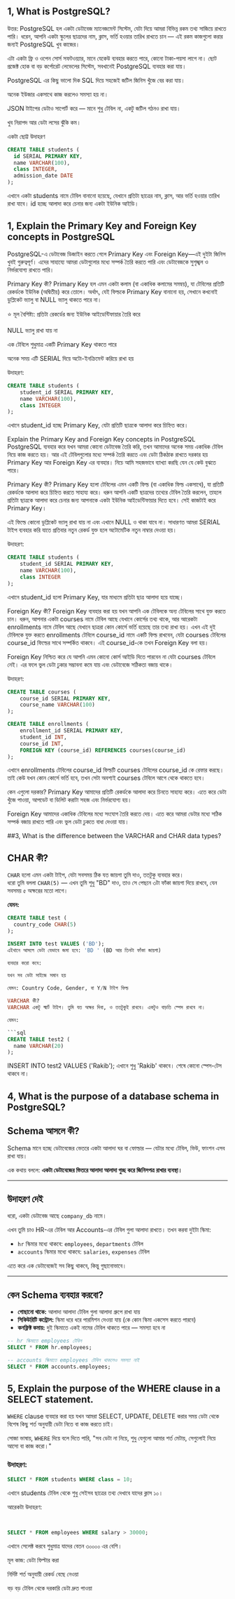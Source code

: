 ## 1, What is PostgreSQL?

উত্তর:
PostgreSQL হল একটা ডেটাবেজ ম্যানেজমেন্ট সিস্টেম, যেটা দিয়ে আমরা বিভিন্ন রকম তথ্য সাজিয়ে রাখতে পারি। ধরেন, আপনি একটা স্কুলের ছাত্রদের নাম, ক্লাস, ভর্তি হওয়ার তারিখ রাখতে চান — এই রকম কাজগুলো করার জন্যই PostgreSQL খুব কাজের।

এটা একটা ফ্রি ও ওপেন সোর্স সফটওয়্যার, মানে যেকেউ ব্যবহার করতে পারে, কোনো টাকা-পয়সা লাগে না। ছোট প্রজেক্ট হোক বা বড় কর্পোরেট লেভেলের সিস্টেম, সবখানেই PostgreSQL ব্যবহার করা যায়।

PostgreSQL এর কিছু ভালো দিক
SQL দিয়ে সহজেই জটিল জিনিস খুঁজে বের করা যায়।

অনেক ইউজার একসাথে কাজ করলেও সমস্যা হয় না।

JSON টাইপের ডেটাও সাপোর্ট করে — মানে শুধু টেবিল না, একটু জটিল গঠনও রাখা যায়।

খুব নিরাপদ আর ডেটা লসের ঝুঁকি কম।

একটা ছোট্ট উদাহরণ
```sql
CREATE TABLE students (
  id SERIAL PRIMARY KEY,
  name VARCHAR(100),
  class INTEGER,
  admission_date DATE
);
```
এখানে একটা students নামে টেবিল বানানো হয়েছে, যেখানে প্রতিটা ছাত্রের নাম, ক্লাস, আর ভর্তি হওয়ার তারিখ রাখা যাবে। id হচ্ছে আলাদা করে চেনার জন্য একটা ইউনিক আইডি।

## 1, Explain the Primary Key and Foreign Key concepts in PostgreSQL
PostgreSQL-এ ডেটাবেজ ডিজাইন করতে গেলে Primary Key এবং Foreign Key—এই দুইটা জিনিস খুবই গুরুত্বপূর্ণ। এদের সাহায্যে আমরা ডেটাগুলোর মধ্যে সম্পর্ক তৈরি করতে পারি এবং ডেটাবেজকে সুশৃঙ্খল ও নির্ভরযোগ্য রাখতে পারি।

Primary Key কী?
Primary Key হল এমন একটা কলাম (বা একাধিক কলামের সমন্বয়), যা টেবিলের প্রতিটি রেকর্ডকে ইউনিক (অদ্বিতীয়) করে তোলে। অর্থাৎ, যেই ফিল্ডকে Primary Key বানানো হয়, সেখানে কখনোই ডুপ্লিকেট ভ্যালু বা NULL ভ্যালু থাকতে পারে না।

⭐ মূল বৈশিষ্ট্য:
প্রতিটা রেকর্ডের জন্য ইউনিক আইডেন্টিফায়ার তৈরি করে

NULL ভ্যালু রাখা যায় না

এক টেবিলে শুধুমাত্র একটি Primary Key থাকতে পারে

অনেক সময় এটি SERIAL দিয়ে অটো-ইনক্রিমেন্ট করিয়ে রাখা হয়

উদাহরণ:
```sql
CREATE TABLE students (
    student_id SERIAL PRIMARY KEY,
    name VARCHAR(100),
    class INTEGER
);
```
এখানে student_id হচ্ছে Primary Key, যেটা প্রতিটি ছাত্রকে আলাদা করে চিহ্নিত করে।

Explain the Primary Key and Foreign Key concepts in PostgreSQL
PostgreSQL ব্যবহার করে যখন আমরা কোনো ডেটাবেজ তৈরি করি, তখন আমাদের অনেক সময় একাধিক টেবিল নিয়ে কাজ করতে হয়। আর এই টেবিলগুলোর মধ্যে সম্পর্ক তৈরি করতে এবং ডেটা ঠিকঠাক রাখতে দরকার হয় Primary Key আর Foreign Key এর ব্যবহার। নিচে আমি সহজভাবে ব্যাখ্যা করছি যেন যে কেউ বুঝতে পারে।

Primary Key কী?
Primary Key হলো টেবিলের এমন একটি ফিল্ড (বা একাধিক ফিল্ড একসাথে), যা প্রতিটি রেকর্ডকে আলাদা করে চিহ্নিত করতে সাহায্য করে। ধরুন আপনি একটি ছাত্রদের তথ্যের টেবিল তৈরি করলেন, তাহলে প্রতিটা ছাত্রকে আলাদা করে চেনার জন্য আপনাকে একটা ইউনিক আইডেন্টিফায়ার দিতে হবে। সেই কাজটাই করে Primary Key।

এই ফিল্ডে কোনো ডুপ্লিকেট ভ্যালু রাখা যায় না এবং এখানে NULL ও থাকা যাবে না। সাধারণত আমরা SERIAL টাইপ ব্যবহার করি যাতে প্রতিবার নতুন রেকর্ড যুক্ত হলে অটোমেটিক নতুন নাম্বার দেওয়া হয়।

উদাহরণ:

```sql
CREATE TABLE students (
    student_id SERIAL PRIMARY KEY,
    name VARCHAR(100),
    class INTEGER
);
```
এখানে student_id হলো Primary Key, যার মাধ্যমে প্রতিটা ছাত্র আলাদা হয়ে যাচ্ছে।

Foreign Key কী?
Foreign Key ব্যবহার করা হয় যখন আপনি এক টেবিলকে অন্য টেবিলের সাথে যুক্ত করতে চান। ধরুন, আপনার একটা courses নামে টেবিল আছে যেখানে কোর্সের তথ্য থাকে, আর আরেকটা enrollments নামে টেবিল আছে যেখানে ছাত্ররা কোন কোর্সে ভর্তি হয়েছে তার তথ্য রাখা হয়। এখন এই দুই টেবিলকে যুক্ত করতে enrollments টেবিলে course_id নামে একটি ফিল্ড রাখবেন, যেটা courses টেবিলের course_id ফিল্ডের সাথে সম্পর্কিত থাকবে। এই course_id-কে তখন Foreign Key বলা হয়।

Foreign Key নিশ্চিত করে যে আপনি এমন কোনো কোর্স আইডি দিতে পারবেন না যেটা courses টেবিলে নেই। এর ফলে ভুল ডেটা ঢুকার সম্ভাবনা কমে যায় এবং ডেটাবেজে সঠিকতা বজায় থাকে।

উদাহরণ:

```sql
CREATE TABLE courses (
    course_id SERIAL PRIMARY KEY,
    course_name VARCHAR(100)
);

CREATE TABLE enrollments (
    enrollment_id SERIAL PRIMARY KEY,
    student_id INT,
    course_id INT,
    FOREIGN KEY (course_id) REFERENCES courses(course_id)
);
```
এখানে enrollments টেবিলের course_id ফিল্ডটি courses টেবিলের course_id কে রেফার করছে। তাই কেউ যখন কোন কোর্সে ভর্তি হবে, তখন সেটা অবশ্যই courses টেবিলে আগে থেকে থাকতে হবে।

কেন এগুলো দরকার?
Primary Key আমাদের প্রতিটি রেকর্ডকে আলাদা করে চিনতে সাহায্য করে। এতে করে ডেটা খুঁজে পাওয়া, আপডেট বা ডিলিট করাটা সহজ এবং নির্ভরযোগ্য হয়।

Foreign Key আমাদের একাধিক টেবিলের মধ্যে সংযোগ তৈরি করতে দেয়। এতে করে আমরা ডেটার মধ্যে সঠিক সম্পর্ক বজায় রাখতে পারি এবং ভুল ডেটা ঢুকতে বাধা দেওয়া যায়।


##3, What is the difference between the VARCHAR and CHAR data types?
## CHAR কী?

`CHAR` হলো এমন একটা টাইপ, যেটা সবসময় ঠিক যত জায়গা তুমি দাও, ততটুকু ব্যবহার করে।  
ধরো তুমি বললা `CHAR(5)` — এখন তুমি শুধু "BD" দাও, তাও সে পেছনে ৩টা ফাঁকা জায়গা দিয়ে রাখবে, যেন সবসময় ৫ অক্ষরের মতো লাগে।

**যেমন:**

```sql
CREATE TABLE test (
  country_code CHAR(5)
);

INSERT INTO test VALUES ('BD');
এইখানে আসলে ডেটা যেভাবে জমা হবে: 'BD ' (BD আর তিনটা ফাঁকা জায়গা)

ব্যবহার করো কবে:

যখন সব ডেটা সাইজে সমান হয়

যেমন: Country Code, Gender, বা Y/N টাইপ ফিল্ড

VARCHAR কী?
VARCHAR একটু স্মার্ট টাইপ। তুমি যত অক্ষর দিবা, ও ততটুকুই রাখবে। একটুও বাড়তি স্পেস রাখবে না।

যেমন:

```sql
CREATE TABLE test2 (
  name VARCHAR(20)
);
```

INSERT INTO test2 VALUES ('Rakib');
এখানে শুধু 'Rakib' থাকবে। শেষে কোনো স্পেস-টেস থাকবে না।


## 4, What is the purpose of a database schema in PostgreSQL?

## Schema আসলে কী?

Schema মানে হচ্ছে ডেটাবেজের ভেতরে একটা আলাদা ঘর বা ফোল্ডার — যেটার মধ্যে টেবিল, ভিউ, ফাংশন এসব রাখা যায়।

এক কথায় বললে: **একটা ডেটাবেজের ভিতরে আলাদা আলাদা গুচ্ছ করে জিনিসপত্র রাখার ব্যবস্থা।**

---

## উদাহরণ দেই

ধরো, একটা ডেটাবেজ আছে `company_db` নামে।

এখন তুমি চাও HR-এর টেবিল আর Accounts-এর টেবিল গুলা আলাদা রাখতে। তখন করবা দুইটা স্কিমা:

- `hr` স্কিমার মধ্যে থাকবে: `employees`, `departments` টেবিল
- `accounts` স্কিমার মধ্যে থাকবে: `salaries`, `expenses` টেবিল

এতে করে এক ডেটাবেজেই সব কিছু থাকবে, কিন্তু গুছানোভাবে।

---

## কেন Schema ব্যবহার করবো?

- **গোছানো থাকে:** আলাদা আলাদা টেবিল গুলা আলাদা গ্রুপে রাখা যায়
- **সিকিউরিটি কন্ট্রোল:** স্কিমা ধরে ধরে পারমিশন দেওয়া যায় (কে কোন স্কিমা একসেস করতে পারবে)
- **কনফ্লিক্ট কমায়:** দুই স্কিমাতে একই নামের টেবিল থাকতে পারে — সমস্যা হবে না

```sql
-- hr স্কিমাতে employees টেবিল
SELECT * FROM hr.employees;

-- accounts স্কিমাতে employees টেবিল থাকলেও সমস্যা নাই
SELECT * FROM accounts.employees;

```

## 5, Explain the purpose of the WHERE clause in a SELECT statement.

`WHERE` clause ব্যবহার করা হয় যখন আমরা SELECT, UPDATE, DELETE করার সময় ডেটা থেকে বিশেষ কিছু শর্ত অনুযায়ী ডেটা নিতে বা কাজ করতে চাই।

সোজা ভাষায়, `WHERE` দিয়ে বলে দিতে পারি, "সব ডেটা না নিয়ে, শুধু যেগুলো আমার শর্ত মেটায়, সেগুলোই নিয়ে আসো বা কাজ করো।"

### উদাহরণ:

```sql
SELECT * FROM students WHERE class = 10;
```
এখানে students টেবিল থেকে শুধু সেইসব ছাত্রের তথ্য দেখাবে যাদের ক্লাস ১০।

আরেকটা উদাহরণ:
```sql


SELECT * FROM employees WHERE salary > 30000;
```
এখানে সেলেক্ট করবে শুধুমাত্র যাদের বেতন ৩০০০০ এর বেশি।

মূল কাজ:
ডেটা ফিল্টার করা

নির্দিষ্ট শর্ত অনুযায়ী রেকর্ড বেছে নেওয়া

বড় বড় টেবিল থেকে দরকারি ডেটা দ্রুত পাওয়া